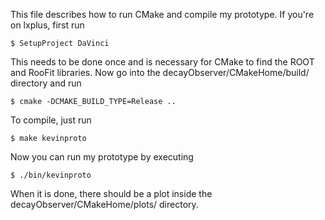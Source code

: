 This file describes how to run CMake and compile my prototype. If you're on
lxplus, first run

    $ SetupProject DaVinci

This needs to be done once and is necessary for CMake to find the ROOT and
RooFit libraries. Now go into the decayObserver/CMakeHome/build/ directory and
run

    $ cmake -DCMAKE_BUILD_TYPE=Release ..

To compile, just run

    $ make kevinproto

Now you can run my prototype by executing 

    $ ./bin/kevinproto

When it is done, there should be a plot inside the
decayObserver/CMakeHome/plots/ directory.
